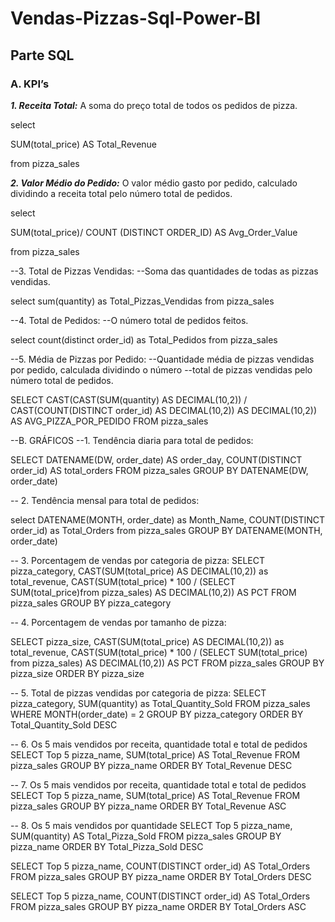 # Vendas-Pizzas-Sql-Power-BI

## Parte SQL
### A. KPI’s
***1. Receita Total:***
A soma do preço total de todos os pedidos de pizza.
<p>select</p>
<p></p>SUM(total_price) AS Total_Revenue</p>
<p>from pizza_sales</p>


***2. Valor Médio do Pedido:***
O valor médio gasto por pedido, calculado dividindo a receita total pelo número total de pedidos.
<p>select </p>
<p>SUM(total_price)/ COUNT (DISTINCT ORDER_ID) AS Avg_Order_Value</p>
<p>from pizza_sales</p>

--3. Total de Pizzas Vendidas: 
--Soma das quantidades de todas as pizzas vendidas.

select 
sum(quantity) as Total_Pizzas_Vendidas
from pizza_sales

--4. Total de Pedidos:
--O número total de pedidos feitos.

select 
count(distinct order_id) as Total_Pedidos
from pizza_sales

--5. Média de Pizzas por Pedido: 
--Quantidade média de pizzas vendidas por pedido, calculada dividindo o número 
--total de pizzas vendidas pelo número total de pedidos.

SELECT CAST(CAST(SUM(quantity) AS DECIMAL(10,2)) / 
       CAST(COUNT(DISTINCT order_id) AS DECIMAL(10,2)) AS DECIMAL(10,2)) AS AVG_PIZZA_POR_PEDIDO
FROM pizza_sales



--B. GRÁFICOS
--1. Tendência diaria para total de pedidos:

SELECT DATENAME(DW, order_date) AS order_day,
COUNT(DISTINCT order_id) AS total_orders 
FROM pizza_sales
GROUP BY DATENAME(DW, order_date)

-- 2. Tendência mensal para total de pedidos:

select DATENAME(MONTH,
order_date) as Month_Name, 
COUNT(DISTINCT order_id) as Total_Orders
from pizza_sales
GROUP BY DATENAME(MONTH, order_date)

-- 3. Porcentagem de vendas por categoria de pizza:
SELECT pizza_category, 
CAST(SUM(total_price) AS DECIMAL(10,2)) as total_revenue,
CAST(SUM(total_price) * 100 / (SELECT SUM(total_price)from pizza_sales) AS DECIMAL(10,2)) AS PCT
FROM pizza_sales
GROUP BY pizza_category



-- 4. Porcentagem de vendas por tamanho de pizza:

SELECT pizza_size,
CAST(SUM(total_price) AS DECIMAL(10,2)) as total_revenue,
CAST(SUM(total_price) * 100 / (SELECT SUM(total_price) from pizza_sales) AS DECIMAL(10,2)) AS PCT
FROM pizza_sales
GROUP BY pizza_size
ORDER BY pizza_size



-- 5. Total de pizzas vendidas por categoria de pizza:
SELECT pizza_category,
SUM(quantity) as Total_Quantity_Sold
FROM pizza_sales
WHERE MONTH(order_date) = 2
GROUP BY pizza_category
ORDER BY Total_Quantity_Sold DESC

-- 6. Os 5 mais vendidos por receita, quantidade total e total de pedidos
SELECT Top 5 pizza_name, SUM(total_price) AS Total_Revenue
FROM pizza_sales
GROUP BY pizza_name
ORDER BY Total_Revenue DESC


-- 7. Os 5 mais vendidos por receita, quantidade total e total de pedidos
SELECT Top 5 pizza_name, SUM(total_price) AS Total_Revenue
FROM pizza_sales
GROUP BY pizza_name
ORDER BY Total_Revenue ASC

-- 8. Os 5 mais vendidos por quantidade
SELECT Top 5 pizza_name, SUM(quantity) AS Total_Pizza_Sold
FROM pizza_sales
GROUP BY pizza_name
ORDER BY Total_Pizza_Sold DESC

SELECT Top 5 pizza_name, COUNT(DISTINCT order_id) AS Total_Orders
FROM pizza_sales
GROUP BY pizza_name
ORDER BY Total_Orders DESC

SELECT Top 5 pizza_name, COUNT(DISTINCT order_id) AS Total_Orders
FROM pizza_sales
GROUP BY pizza_name
ORDER BY Total_Orders ASC
